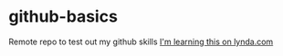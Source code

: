 # github-basics
Remote repo to test out my github skills
[I'm learning this on lynda.com](http://www.lynda.com)

